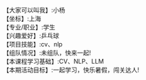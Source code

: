 【大家可以叫我】:小杨   
【坐标】:上海  
【专业/职业】:学生  
【兴趣爱好】:乒乓球  
【项目技能】:cv、nlp  
【组队情况】:未组队，快来一起!   
【本课程学习基础】:CV、NLP、LLM    
【本期活动目标】:一起学习，快乐暑假，闯关达人!   